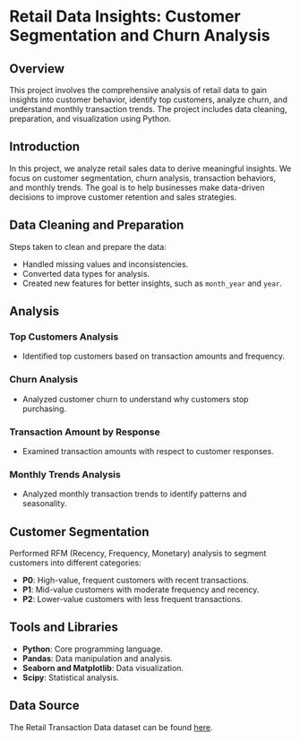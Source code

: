 # **Retail Data Insights: Customer Segmentation and Churn Analysis**

## **Overview**

This project involves the comprehensive analysis of retail data to gain insights into customer behavior, identify top customers, analyze churn, and understand monthly transaction trends. The project includes data cleaning, preparation, and visualization using Python.

## **Introduction**

In this project, we analyze retail sales data to derive meaningful insights. We focus on customer segmentation, churn analysis, transaction behaviors, and monthly trends. The goal is to help businesses make data-driven decisions to improve customer retention and sales strategies.

## **Data Cleaning and Preparation**

Steps taken to clean and prepare the data:
- Handled missing values and inconsistencies.
- Converted data types for analysis.
- Created new features for better insights, such as `month_year` and `year`.

## **Analysis**

### **Top Customers Analysis**
- Identified top customers based on transaction amounts and frequency.

### **Churn Analysis**
- Analyzed customer churn to understand why customers stop purchasing.

### **Transaction Amount by Response**
- Examined transaction amounts with respect to customer responses.

### **Monthly Trends Analysis**
- Analyzed monthly transaction trends to identify patterns and seasonality.

## **Customer Segmentation**

Performed RFM (Recency, Frequency, Monetary) analysis to segment customers into different categories:    
- **P0**: High-value, frequent customers with recent transactions.
- **P1**: Mid-value customers with moderate frequency and recency.
- **P2**: Lower-value customers with less frequent transactions.

## **Tools and Libraries**
- **Python**: Core programming language.
- **Pandas**: Data manipulation and analysis.
- **Seaborn and Matplotlib**: Data visualization.
- **Scipy**: Statistical analysis.

## **Data Source**
The Retail Transaction Data dataset can be found [here](https://www.kaggle.com/datasets/regivm/retailtransactiondata).
